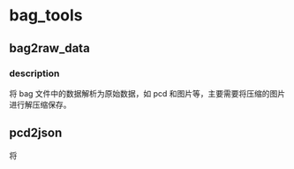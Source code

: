 # bag_tools

## bag2raw_data

### description

将 bag 文件中的数据解析为原始数据，如 pcd 和图片等，主要需要将压缩的图片进行解压缩保存。

## pcd2json

将